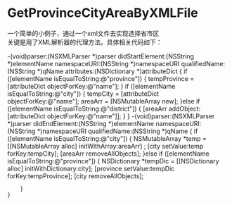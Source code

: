 # GetProvinceCityAreaByXMLFile
一个简单的小例子，通过一个xml文件去实现选择省市区      
关键是用了XML解析器的代理方法。具体相关代码如下：

-(void)parser:(NSXMLParser *)parser didStartElement:(NSString *)elementName namespaceURI:(NSString *)namespaceURI qualifiedName:(NSString *)qName attributes:(NSDictionary *)attributeDict {
	    if ([elementName isEqualToString:@"province"]) {
	        tempProvince = [attributeDict objectForKey:@"name"];
	    }
	    if ([elementName isEqualToString:@"city"]) {
	        tempCity = [attributeDict objectForKey:@"name"];
	        areaArr = [NSMutableArray new];
	    }else if ([elementName isEqualToString:@"district"]) {
	        [areaArr addObject:[attributeDict objectForKey:@"name"]];
	    }
	 }
	-(void)parser:(NSXMLParser *)parser didEndElement:(NSString *)elementName namespaceURI:(NSString *)namespaceURI qualifiedName:(NSString *)qName {
	    if ([elementName isEqualToString:@"city"]) {
	        NSMutableArray *temp =[[NSMutableArray alloc] initWithArray:areaArr] ;
	        [city setValue:temp forKey:tempCity];
	        [areaArr removeAllObjects];
	    }else if ([elementName isEqualToString:@"province"]) {
	        NSDictionary *tempDic = [[NSDictionary alloc] initWithDictionary:city];
	        [province setValue:tempDic forKey:tempProvince];
	        [city removeAllObjects];
	    
	    }
	}
